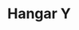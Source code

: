 ---
created-date: 16/09/2025
title: "Hangar Y"
description: 
lat: 48.7989177
lon: 2.2332332
address: "9 Avenue de Trivaux, 92190 Meudon"
website: https://hangar-y.com
tags: "à-essayer"
---